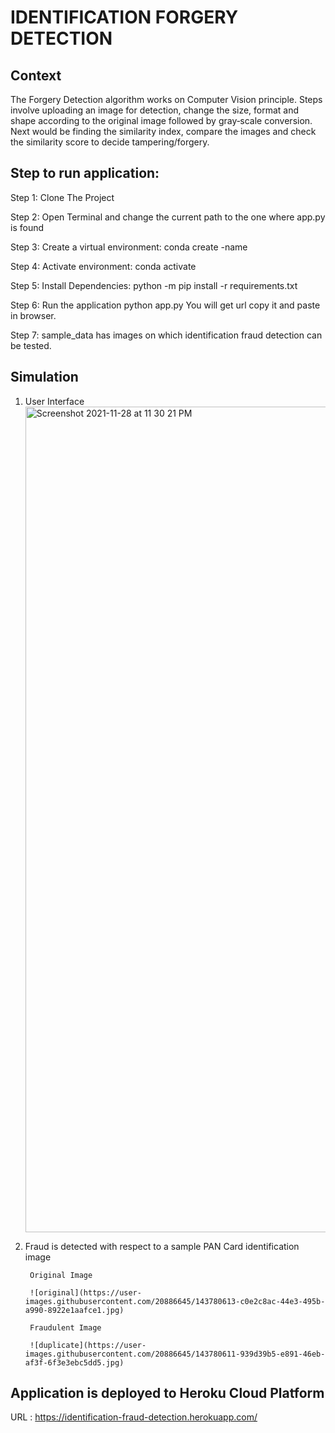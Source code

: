 # IDENTIFICATION FORGERY DETECTION

## Context
The Forgery Detection algorithm works on Computer Vision principle. Steps involve uploading an image for detection, change the size, format
and shape according to the original image followed by gray‑scale conversion. Next would be finding the similarity index, compare the images
and check the similarity score to decide tampering/forgery.


## Step to run application:

Step 1:	Clone The Project

Step 2: Open Terminal and change the current path to the one where app.py is found

Step 3: Create a virtual environment: conda create -name <environment name>

Step 4: Activate environment: conda activate <environment name>

Step 5: Install Dependencies: python -m pip install -r requirements.txt

Step 6: Run the application python app.py You will get url copy it and paste in browser.
        
Step 7: sample_data has images on which identification fraud detection can be tested.
        
## Simulation
        
 1) User Interface
        <img width="1321" alt="Screenshot 2021-11-28 at 11 30 21 PM" src="https://user-images.githubusercontent.com/20886645/143780492-e1d14470-31bb-4ff7-be66-0c0b70de1e47.png">
 
2) Fraud is detected with respect to a sample PAN Card identification image
        
        Original Image 
    
        ![original](https://user-images.githubusercontent.com/20886645/143780613-c0e2c8ac-44e3-495b-a990-8922e1aafce1.jpg)

        Fraudulent Image
        
        ![duplicate](https://user-images.githubusercontent.com/20886645/143780611-939d39b5-e891-46eb-af3f-6f3e3ebc5dd5.jpg)
        
## Application is deployed to Heroku Cloud Platform 

URL : https://identification-fraud-detection.herokuapp.com/ 
